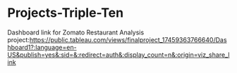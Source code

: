 # Projects-Triple-Ten
Dashboard link for Zomato Restaurant Analysis project:https://public.tableau.com/views/finalproject_17459363766640/Dashboard1?:language=en-US&publish=yes&:sid=&:redirect=auth&:display_count=n&:origin=viz_share_link

